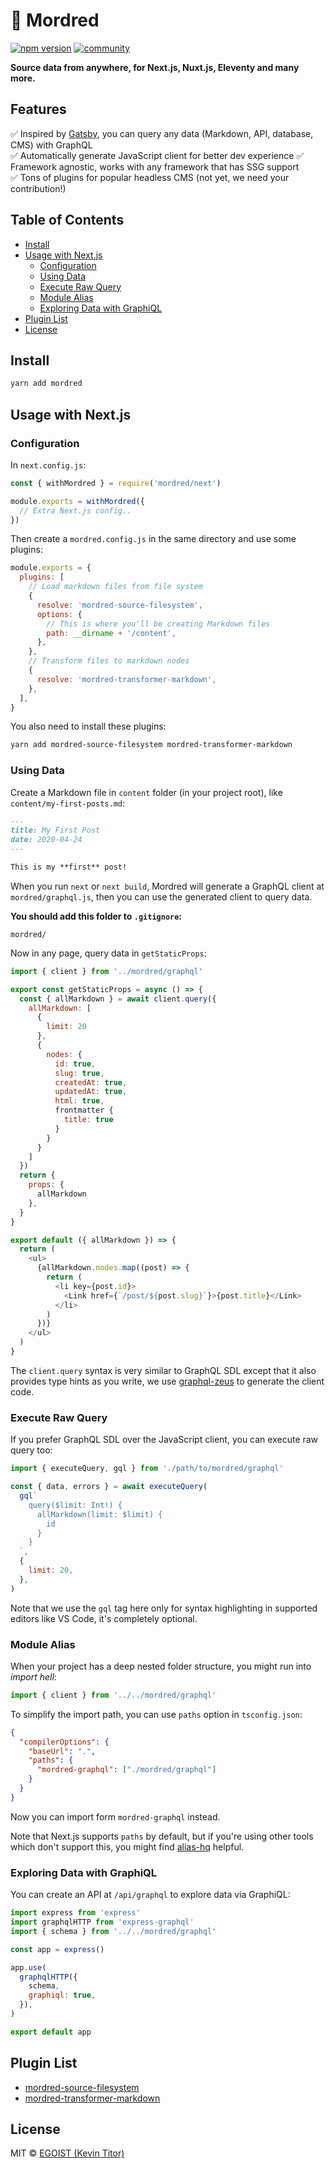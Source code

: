 # 🤺 Mordred

[![npm version](https://flat.badgen.net/npm/v/mordred?scale=1.5)](https://npm.im/mordred) [![community](https://flat.badgen.net/badge/icon/discord?icon=discord&label=community&scale=1.5)](https://chat.egoist.sh)

**Source data from anywhere, for Next.js, Nuxt.js, Eleventy and many more.**

## Features

✅ Inspired by [Gatsby](https://gatsbyjs.org), you can query any data (Markdown, API, database, CMS) with GraphQL<br>
✅ Automatically generate JavaScript client for better dev experience
✅ Framework agnostic, works with any framework that has SSG support<br>
✅ Tons of plugins for popular headless CMS (not yet, we need your contribution!)

## Table of Contents

<!-- START doctoc generated TOC please keep comment here to allow auto update -->
<!-- DON'T EDIT THIS SECTION, INSTEAD RE-RUN doctoc TO UPDATE -->


- [Install](#install)
- [Usage with Next.js](#usage-with-nextjs)
  - [Configuration](#configuration)
  - [Using Data](#using-data)
  - [Execute Raw Query](#execute-raw-query)
  - [Module Alias](#module-alias)
  - [Exploring Data with GraphiQL](#exploring-data-with-graphiql)
- [Plugin List](#plugin-list)
- [License](#license)

<!-- END doctoc generated TOC please keep comment here to allow auto update -->

## Install

```bash
yarn add mordred
```

## Usage with Next.js

### Configuration

In `next.config.js`:

```js
const { withMordred } = require('mordred/next')

module.exports = withMordred({
  // Extra Next.js config..
})
```

Then create a `mordred.config.js` in the same directory and use some plugins:

```js
module.exports = {
  plugins: [
    // Load markdown files from file system
    {
      resolve: 'mordred-source-filesystem',
      options: {
        // This is where you'll be creating Markdown files
        path: __dirname + '/content',
      },
    },
    // Transform files to markdown nodes
    {
      resolve: 'mordred-transformer-markdown',
    },
  ],
}
```

You also need to install these plugins:

```bash
yarn add mordred-source-filesystem mordred-transformer-markdown
```

### Using Data

Create a Markdown file in `content` folder (in your project root), like `content/my-first-posts.md`:

```markdown
---
title: My First Post
date: 2020-04-24
---

This is my **first** post!
```

When you run `next` or `next build`, Mordred will generate a GraphQL client at `mordred/graphql.js`, then you can use the generated client to query data.

**You should add this folder to `.gitignore`:**

```
mordred/
```

Now in any page, query data in `getStaticProps`:

```js
import { client } from '../mordred/graphql'

export const getStaticProps = async () => {
  const { allMarkdown } = await client.query({
    allMarkdown: [
      {
        limit: 20
      },
      {
        nodes: {
          id: true,
          slug: true,
          createdAt: true,
          updatedAt: true,
          html: true,
          frontmatter {
            title: true
          }
        }
      }
    ]
  })
  return {
    props: {
      allMarkdown
    },
  }
}

export default ({ allMarkdown }) => {
  return (
    <ul>
      {allMarkdown.nodes.map((post) => {
        return (
          <li key={post.id}>
            <Link href={`/post/${post.slug}`}>{post.title}</Link>
          </li>
        )
      })}
    </ul>
  )
}
```

The `client.query` syntax is very similar to GraphQL SDL except that it also provides type hints as you write, we use [graphql-zeus](https://github.com/graphql-editor/graphql-zeus) to generate the client code.

### Execute Raw Query

If you prefer GraphQL SDL over the JavaScript client, you can execute raw query too:

```js
import { executeQuery, gql } from './path/to/mordred/graphql'

const { data, errors } = await executeQuery(
  gql`
    query($limit: Int!) {
      allMarkdown(limit: $limit) {
        id
      }
    }
  `,
  {
    limit: 20,
  },
)
```

Note that we use the `gql` tag here only for syntax highlighting in supported editors like VS Code, it's completely optional.

### Module Alias

When your project has a deep nested folder structure, you might run into _import hell_:

```js
import { client } from '../../mordred/graphql'
```

To simplify the import path, you can use `paths` option in `tsconfig.json`:

```json
{
  "compilerOptions": {
    "baseUrl": ".",
    "paths": {
      "mordred-graphql": ["./mordred/graphql"]
    }
  }
}
```

Now you can import form `mordred-graphql` instead.

Note that Next.js supports `paths` by default, but if you're using other tools which don't support this, you might find [alias-hq](https://github.com/davestewart/alias-hq) helpful.

### Exploring Data with GraphiQL

You can create an API at `/api/graphql` to explore data via GraphiQL:

```js
import express from 'express'
import graphqlHTTP from 'express-graphql'
import { schema } from '../../mordred/graphql'

const app = express()

app.use(
  graphqlHTTP({
    schema,
    graphiql: true,
  }),
)

export default app
```

## Plugin List

- [mordred-source-filesystem](/packages/mordred-source-filesystem)
- [mordred-transformer-markdown](/packages/mordred-transformer-markdown)

## License

MIT &copy; [EGOIST (Kevin Titor)](https://github.com/sponsors/egoist)
